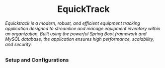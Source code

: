 <h1 style="text-align: center;">EquickTrack</h1>

<h6>
Equicktrack is a modern, robust, and efficient equipment tracking application designed to streamline and manage equipment inventory within an organization. Built using the powerful Spring Boot framework and MySQL database, the application ensures high performance, scalability, and security.
</h6>

### Setup and Configurations
